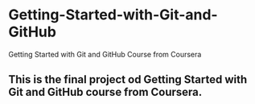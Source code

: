 # Getting-Started-with-Git-and-GitHub
Getting Started with Git and GitHub Course from Coursera

## This is the final project od Getting Started with Git and GitHub course from Coursera.
